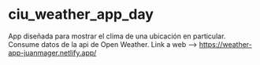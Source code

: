 # ciu_weather_app_day
App diseñada para mostrar el clima de una ubicación en particular. Consume datos de la api de Open Weather.
Link a web --> https://weather-app-juanmager.netlify.app/
